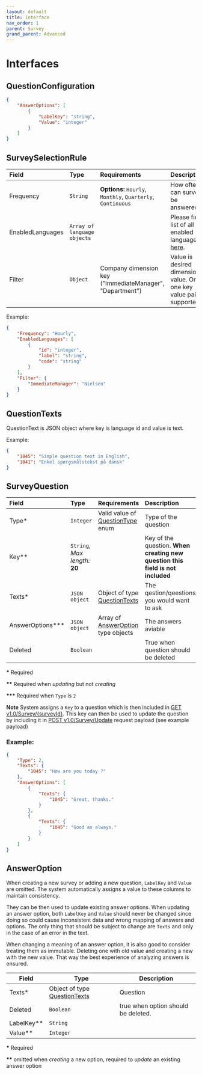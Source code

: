 ```yaml
---
layout: default
title: Interface
nav_order: 1
parent: Survey
grand_parent: Advanced
---
```


# Interfaces

## QuestionConfiguration

``` json
{
	"AnswerOptions": [
		{
			"LabelKey": "string",
			"Value": "integer"
		}
	]
}
```

## SurveySelectionRule

| Field            | Type                        | Requirements                                                | Description                                                                          |
| :--------------- | :-------------------------- | :---------------------------------------------------------- | :----------------------------------------------------------------------------------- |
| Frequency        | `String`                    | **Options:** `Hourly`, `Monthly`, `Quarterly`, `Continuous` | How often can survey be answered.                                                    |
| EnabledLanguages | `Array of language objects` |                                                             | Please find list of all enabled languages [here](../Company/company-language-enabled.md). |
| Filter           | `Object`                    | Company dimension key ("ImmediateManager", "Department")    | Value is desired dimension value. Only one key value pair is supported.              |

Example:

``` json
{
	"Frequency": "Hourly",
	"EnabledLanguages": [
		{
			"id": "integer",
			"label": "string",
			"code": "string"
		}
	],
	"Filter": {
		"ImmediateManager": "Nielsen"
	}
}
```

## QuestionTexts

QuestionText is JSON object where key is language id and value is text.

Example:

``` json
{
	"1045": "Simple question text in English",
	"1041": "Enkel spørgsmålstekst på dansk"
}
```

## SurveyQuestion

| Field               | Type                           | Requirements                                                      | Description                                                                     |
| :------------------ | :----------------------------- | :---------------------------------------------------------------- | :------------------------------------------------------------------------------ |
| Type\*              | `Integer`                      | Valid value of [QuestionType](./survey-enum.md#questiontype) enum | Type of the question                                                            |
| Key\*\*             | `String`, *Max length:* **20** |                                                                   | Key of the question. **When creating new question this field is not included**  |
| Texts\*             | `JSON object`                  | Object of type [QuestionTexts](#questiontexts)                    | The qestion/qeestions you would want to ask                                     |
| AnswerOptions\*\*\* | `JSON object`                  | Array of [AnswerOption](#answeroption) type objects               | The answers aviable                                                             |
| Deleted             | `Boolean`                      |                                                                   | True when question should be deleted                                            |

**\*** Required

**\*\*** Required when *updating* but not *creating*

**\*\*\*** Required when `Type` is `2`

**Note**
System assigns a `Key` to a question which is then included in [GET v1.0/Survey/{surveyId}](./survey-get-by-Id.md). This key can then be used to update the question by including it in [POST v1.0/Survey/Update](./surve-post.md) request payload (see example payload)

### Example:

``` json
{
	"Type": 2,
	"Texts": {
		"1045": "How are you today ?"
	},
	"AnswerOptions": [
		{
			"Texts": {
				"1045": "Great, thanks."
			}
		},
		{
			"Texts": {
				"1045": "Good as always."
			}
		}
	]
}
```

## AnswerOption
When creating a new survey or adding a new question, `LabelKey` and `Value` are omitted. The system automatically assigns a value to these columns to maintain consistency. 

They can be then used to update existing answer options. When updating an answer option, both `LabelKey` and `Value` should never be changed since doing so could cause inconsistent data and wrong mapping of answers and options. The only thing that should be subject to change are `Texts` and only in the case of an error in the text. 

When changing a meaning of an answer option, it is also good to consider treating them as immutable. Deleting one with old value and creating a new with the new value. That way the best experience of analyzing answers is ensured.


| Field        | Type                                           | Description                         |
| ------------ | ---------------------------------------------- | ----------------------------------- |
| Texts\*      | Object of type [QuestionTexts](#questiontexts) | Question                            |
| Deleted      | `Boolean`                                      | true when option should be deleted. |
| LabelKey\*\* | `String`                                       |                                     |
| Value\*\*    | `Integer`                                      |                                     |

**\*** Required

**\*\*** omitted when *creating* a new option, required to *update* an existing answer option